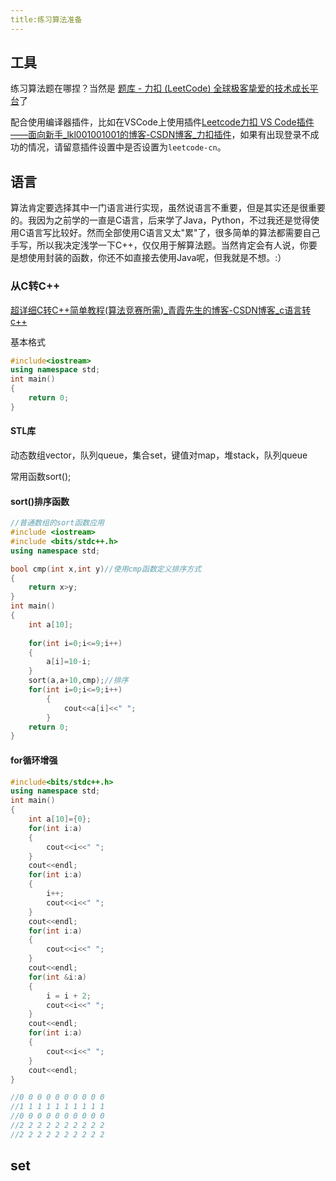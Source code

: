 ```yaml
---
title:练习算法准备
---
```


## 工具

练习算法题在哪捏？当然是 [题库 - 力扣 (LeetCode) 全球极客挚爱的技术成长平台](https://leetcode.cn/problemset/all/)了

配合使用编译器插件，比如在VSCode上使用插件[Leetcode力扣 VS Code插件——面向新手\_lkl001001001的博客-CSDN博客\_力扣插件](https://blog.csdn.net/qq_45436706/article/details/106957473)，如果有出现登录不成功的情况，请留意插件设置中是否设置为`leetcode-cn`。

## 语言

算法肯定要选择其中一门语言进行实现，虽然说语言不重要，但是其实还是很重要的。我因为之前学的一直是C语言，后来学了Java，Python，不过我还是觉得使用C语言写比较好。然而全部使用C语言又太"累"了，很多简单的算法都需要自己手写，所以我决定浅学一下C++，仅仅用于解算法题。当然肯定会有人说，你要是想使用封装的函数，你还不如直接去使用Java呢，但我就是不想。:）

### 从C转C++

[超详细C转C++简单教程(算法竞赛所需)\_青霞先生的博客-CSDN博客\_c语言转c++](https://blog.csdn.net/wfuzhuandaaliu/article/details/122518316)



基本格式

```c++
#include<iostream>
using namespace std;
int main()
{
    return 0;
}
```



#### STL库

动态数组vector，队列queue，集合set，键值对map，堆stack，队列queue

常用函数sort();



#### sort()排序函数

```c++
//普通数组的sort函数应用
#include <iostream>
#include <bits/stdc++.h>
using namespace std;

bool cmp(int x,int y)//使用cmp函数定义排序方式
{
    return x>y;
}
int main()
{
	int a[10];
    
	for(int i=0;i<=9;i++)
	{
		a[i]=10-i;
	} 
	sort(a,a+10,cmp);//排序
	for(int i=0;i<=9;i++)
		{
			cout<<a[i]<<" ";
		}
	return 0;
}
```



#### for循环增强

```c++
#include<bits/stdc++.h>
using namespace std;
int main()
{
    int a[10]={0};
    for(int i:a)
    {
        cout<<i<<" ";
    }
    cout<<endl;
    for(int i:a)
    {
        i++;
        cout<<i<<" ";
    }
    cout<<endl;
    for(int i:a)
    {
        cout<<i<<" ";
    }
    cout<<endl;
    for(int &i:a)
    {
        i = i + 2;
        cout<<i<<" ";
    }
    cout<<endl;
    for(int i:a)
    {
        cout<<i<<" ";
    }
    cout<<endl;
}

//0 0 0 0 0 0 0 0 0 0 
//1 1 1 1 1 1 1 1 1 1
//0 0 0 0 0 0 0 0 0 0
//2 2 2 2 2 2 2 2 2 2
//2 2 2 2 2 2 2 2 2 2
```

## set
